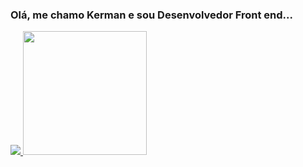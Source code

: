 ### Olá, me chamo Kerman e sou Desenvolvedor Front end...

<div style="display: flex">
  <a href="https://github.com/KermanJR" />
  <img  src="https://github-readme-stats.vercel.app/api?username=kermanjr&theme=algolia&show_icons=true"/>
   <img style="height: 198px" src="https://github-readme-stats.vercel.app/api/top-langs/?username=kermanjr&theme=algolia&layout=compact"/>
 
</div>
</br>

<div class="info">
     <a href="https://web.facebook.com/kerman.pereira/"><img src="https://img.shields.io/badge/Facebook-1877F2?style=for-the-badge&logo=facebook&logoColor=white" alt=""></a> 
     <a href="https://www.instagram.com/kermanpereira/"><img src="https://img.shields.io/badge/Instagram-E4405F?style=for-the-badge&logo=instagram&logoColor=white" alt=""></a>
     <a href="https://github.com/KermanJR"><img src="https://img.shields.io/badge/Gmail-D14836?style=for-the-badge&logo=gmail&logoColor=white" alt=""></a>
   <a href="https://www.linkedin.com/in/kerman-mendes-4322401bb/"><img src="https://img.shields.io/badge/LinkedIn-0077B5?style=for-the-badge&logo=linkedin&logoColor=white" alt=""></a>
</div>

